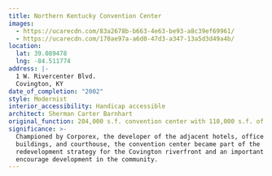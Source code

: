 ```yaml
---
title: Northern Kentucky Convention Center
images:
  - https://ucarecdn.com/83a2678b-b663-4e63-be93-a8c39ef69961/
  - https://ucarecdn.com/170ae97a-a6d0-47d3-a347-13a5d3d49a4b/
location:
  lat: 39.089478
  lng: -84.511774
address: |-
  1 W. Rivercenter Blvd.
  Covington, KY
date_of_completion: "2002"
style: Modernist
interior_accessibility: Handicap accessible
architect: Sherman Carter Barnhart
original_function: 204,000 s.f. convention center with 110,000 s.f. of exhibition & meeting space
significance: >-
  Championed by Corporex, the developer of the adjacent hotels, office
  buildings, and courthouse, the convention center became part of the
  redevelopment strategy for the Covington riverfront and an important anchor to
  encourage development in the community.
---
```

